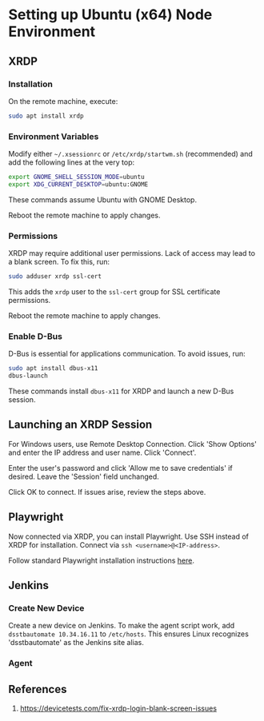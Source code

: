 # Setting up Ubuntu (x64) Node Environment

## XRDP

### Installation

On the remote machine, execute:
```bash
sudo apt install xrdp
```

### Environment Variables

Modify either `~/.xsessionrc` or `/etc/xrdp/startwm.sh` (recommended) and add the following lines at the very top:
```bash
export GNOME_SHELL_SESSION_MODE=ubuntu
export XDG_CURRENT_DESKTOP=ubuntu:GNOME
```

These commands assume Ubuntu with GNOME Desktop.

Reboot the remote machine to apply changes.

### Permissions

XRDP may require additional user permissions. Lack of access may lead to a blank screen. To fix this, run:
```bash
sudo adduser xrdp ssl-cert
```

This adds the `xrdp` user to the `ssl-cert` group for SSL certificate permissions.

Reboot the remote machine to apply changes.

### Enable D-Bus

D-Bus is essential for applications communication. To avoid issues, run:
```bash
sudo apt install dbus-x11
dbus-launch
```

These commands install `dbus-x11` for XRDP and launch a new D-Bus session.

## Launching an XRDP Session

For Windows users, use Remote Desktop Connection. Click 'Show Options' and enter the IP address and user name. Click 'Connect'.

Enter the user's password and click 'Allow me to save credentials' if desired. Leave the 'Session' field unchanged.

Click OK to connect. If issues arise, review the steps above.

## Playwright

Now connected via XRDP, you can install Playwright. Use SSH instead of XRDP for installation. Connect via `ssh <username>@<IP-address>`.

Follow standard Playwright installation instructions [here](../getting-started/web-testing/playwright-linux.md).

## Jenkins

### Create New Device

Create a new device on Jenkins. To make the agent script work, add `dsstbautomate 10.34.16.11` to `/etc/hosts`. This ensures Linux recognizes 'dsstbautomate' as the Jenkins site alias.

### Agent

<!-- Agent setup instructions -->

## References

1. https://devicetests.com/fix-xrdp-login-blank-screen-issues
